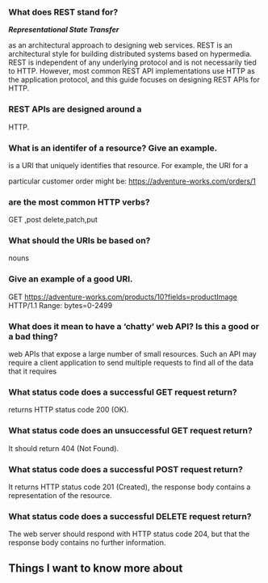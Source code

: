 

### What does REST stand for?

 ***Representational State Transfer***

 as an architectural approach to designing web services. REST is an architectural style for building distributed systems based on hypermedia. REST is independent of any underlying protocol and is not necessarily tied to HTTP. However, most common REST API implementations use HTTP as the application protocol, and this guide focuses on designing REST APIs for HTTP.



### REST APIs are designed around a

 HTTP.

### What is an identifer of a resource? Give an example.

 is a URI that uniquely identifies that resource. For example, the URI for a

 particular customer order might be: https://adventure-works.com/orders/1


###  are the most common HTTP verbs?

GET ,post delete,patch,put

###  What should the URIs be based on?

nouns

### Give an example of a good URI.

GET https://adventure-works.com/products/10?fields=productImage HTTP/1.1
Range: bytes=0-2499

### What does it mean to have a ‘chatty’ web API? Is this a good or a bad thing?

web APIs that expose a large number of small resources. Such an API may require a client application to send multiple requests to find all of the data that it requires

### What status code does a successful GET request return?

returns HTTP status code 200 (OK).

### What status code does an unsuccessful GET request return?

It should return 404 (Not Found).


### What status code does a successful POST request return?

It returns HTTP status code 201 (Created), the response body contains a representation of the resource.

### What status code does a successful DELETE request return?

The web server should respond with HTTP status code 204, but that the response body contains no further information.

## Things I want to know more about
